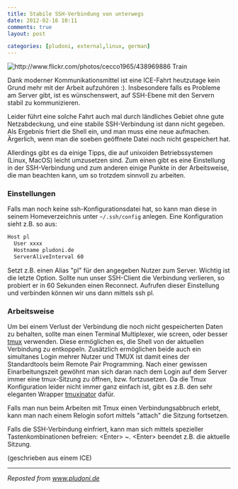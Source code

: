 ```yaml
---
title: Stabile SSH-Verbindung von unterwegs
date: 2012-02-16 10:11
comments: true
layout: post

categories: [pludoni, external,linux, german]
---
```


<img class='right' src='/images/blog/train.jpg' alt='http://www.flickr.com/photos/cecco1965/438969886 Train'/>

Dank moderner Kommunikationsmittel ist eine ICE-Fahrt heutzutage kein Grund mehr mit der Arbeit aufzuhören :). Insbesondere falls es Probleme am Server gibt, ist es wünschenswert, auf SSH-Ebene mit den Servern stabil zu kommunizieren.

Leider führt eine solche Fahrt auch mal durch ländliches Gebiet ohne gute Netzabdeckung, und eine stabile SSH-Verbindung ist dann nicht gegeben. Als Ergebnis friert die Shell ein, und man muss eine neue aufmachen. Ärgerlich, wenn man die soeben geöffnete Datei noch nicht gespeichert hat.

Allerdings gibt es da einige Tipps, die auf unixoiden Betriebssystemen (Linux, MacOS) leicht umzusetzen sind. Zum einen gibt es eine Einstellung in der SSH-Verbindung und zum anderen einige Punkte in der Arbeitsweise, die man beachten kann, um so trotzdem sinnvoll zu arbeiten.
<!-- more -->

### Einstellungen

Falls man noch keine ssh-Konfigurationsdatei hat, so kann man diese in seinem
Homeverzeichnis unter ```~/.ssh/config``` anlegen. Eine Konfiguration sieht
z.B. so aus:

``` bash
Host pl
  User xxxx
  Hostname pludoni.de
  ServerAliveInterval 60
```



Setzt z.B. einen Alias "pl" für den angegeben Nutzer zum Server. Wichtig ist die letzte Option. Sollte nun unser SSH-Client die Verbindung verlieren, so probiert er in 60 Sekunden einen Reconnect. Aufrufen dieser Einstellung und verbinden können wir uns dann mittels ssh pl.

### Arbeitsweise

Um bei einem Verlust der Verbindung die noch nicht gespeicherten Daten zu behalten, sollte man einen Terminal Multiplexer, wie screen, oder besser [tmux](http://tmux.sourceforge.net/) verwenden. Diese ermöglichen es, die Shell von der aktuellen Verbindung zu entkoppeln. Zusätzlich ermöglichen beide auch ein simultanes Login mehrer Nutzer und TMUX ist damit eines der Standardtools beim Remote Pair Programming.
Nach einer gewissen Einarbeitungszeit gewöhnt man sich daran nach dem Login auf dem Server immer eine tmux-Sitzung zu öffnen, bzw. fortzusetzen. Da die Tmux Konfiguration leider nicht immer ganz einfach ist, gibt es z.B. den sehr eleganten Wrapper [tmuxinator](https://github.com/aziz/tmuxinator) dafür.

Falls man nun beim Arbeiten mit Tmux einen Verbindungsabbruch erlebt, kann man nach einem Relogin sofort mittels "attach" die Sitzung fortsetzen.

Falls die SSH-Verbindung einfriert, kann man sich mittels spezieller Tastenkombinationen befreien: &lt;Enter> ~. &lt;Enter> beendet z.B. die aktuelle Sitzung.

(geschrieben aus einem ICE)

---
<i>Reposted from <a href='http://www.pludoni.de/node/1088' rel='canonical'>www.pludoni.de</a></i>
